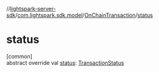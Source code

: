 //[lightspark-server-sdk](../../../index.md)/[com.lightspark.sdk.model](../index.md)/[OnChainTransaction](index.md)/[status](status.md)

# status

[common]\
abstract override val [status](status.md): [TransactionStatus](../-transaction-status/index.md)

